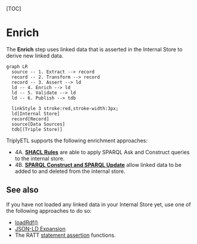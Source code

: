 [TOC]

# Enrich

The **Enrich** step uses linked data that is asserted in the Internal Store to derive new linked data.

```mermaid
graph LR
  source -- 1. Extract --> record
  record -- 2. Transform --> record
  record -- 3. Assert --> ld
  ld -- 4. Enrich --> ld
  ld -- 5. Validate --> ld
  ld -- 6. Publish --> tdb

  linkStyle 3 stroke:red,stroke-width:3px;
  ld[Internal Store]
  record[Record]
  source[Data Sources]
  tdb[(Triple Store)]
```

TriplyETL supports the following enrichment approaches:

- 4A. [**SHACL Rules**](./shacl.md) are able to apply SPARQL Ask and Construct queries to the internal store.
- 4B. [**SPARQL Construct and SPARQL Update**](./sparql.md) allow linked data to be added to and deleted from the internal store.



## See also

If you have not loaded any linked data in your Internal Store yet, use one of the following approaches to do so:

- [loadRdf()](../extract/rdf.md)
- [JSON-LD Expansion](../assert/json-ld.md)
- The RATT [statement assertion](../assert/ratt/statements.md) functions.
